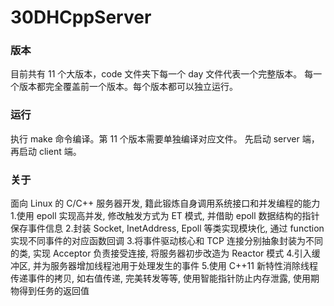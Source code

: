 # 30DHCppServer

### 版本
目前共有 11 个大版本，code 文件夹下每一个 day 文件代表一个完整版本。
每一个版本都完全覆盖前一个版本。每个版本都可以独立运行。


### 运行
执行 make 命令编译。第 11 个版本需要单独编译对应文件。
先启动 server 端，再启动 client 端。


### 关于
面向 Linux 的 C/C++ 服务器开发, 籍此锻炼自身调用系统接口和并发编程的能力
1.使用 epoll 实现高并发, 修改触发方式为 ET 模式, 并借助 epoll 数据结构的指针保存事件信息
2.封装 Socket, InetAddress, Epoll 等类实现模块化, 通过 function 实现不同事件的对应函数回调
3.将事件驱动核心和 TCP 连接分别抽象封装为不同的类, 实现 Acceptor 负责接受连接, 将服务器初步改造为 Reactor 模式
4.引入缓冲区, 并为服务器增加线程池用于处理发生的事件
5.使用 C++11 新特性消除线程传递事件的拷贝, 如右值传递, 完美转发等等, 使用智能指针防止内存泄露, 使用期物得到任务的返回值


